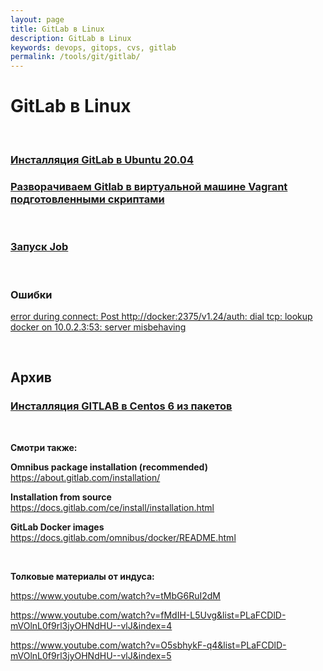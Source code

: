 ```yaml
---
layout: page
title: GitLab в Linux
description: GitLab в Linux
keywords: devops, gitops, cvs, gitlab
permalink: /tools/git/gitlab/
---
```


# GitLab в Linux

<br/>

### [Инсталляция GitLab в Ubuntu 20.04](/tools/cvs/gitlab/setup/ubuntu/)

### [Разворачиваем Gitlab в виртуальной машине Vagrant подготовленными скриптами](/tools/cvs/gitlab/vagrant/)

<br/>

### [Запуск Job](/tools/cvs/gitlab/run-job/)

<br/>

### Ошибки

[error during connect: Post http://docker:2375/v1.24/auth: dial tcp: lookup docker on 10.0.2.3:53: server misbehaving](/tools/git/gitlab/errors/)

<br/>

## Архив

### [Инсталляция GITLAB в Centos 6 из пакетов](/tools/cvs/gitlab/setup/centos/6/)

<br/>

**Смотри также:**

**Omnibus package installation (recommended)**  
https://about.gitlab.com/installation/

**Installation from source**  
https://docs.gitlab.com/ce/install/installation.html

**GitLab Docker images**  
https://docs.gitlab.com/omnibus/docker/README.html

<br/>

**Толковые материалы от индуса:**

<!--

Посмотри про переменные

https://stackoverflow.com/questions/38269701/using-a-private-docker-image-from-gitlab-registry-as-the-base-image-for-ci


Automatically build and push Docker images using GitLab CI
https://angristan.xyz/build-push-docker-images-gitlab-ci/

-->

https://www.youtube.com/watch?v=tMbG6RuI2dM

https://www.youtube.com/watch?v=fMdIH-L5Uvg&list=PLaFCDlD-mVOlnL0f9rl3jyOHNdHU--vlJ&index=4

https://www.youtube.com/watch?v=O5sbhykF-q4&list=PLaFCDlD-mVOlnL0f9rl3jyOHNdHU--vlJ&index=5
